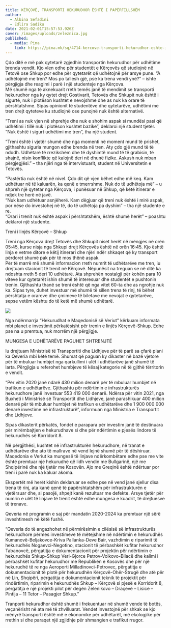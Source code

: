 ```yaml
---
title: KËRÇOVË, TRANSPORTI HEKURUDHOR ËSHTË I PAPËRFILLSHËM
author:
  - Albina Sefadini
  - Edlira Sadiku
date: 2021-02-01T15:57:53.926Z
cover: /images/uploads/zeleznica.jpg
published:
  - media: Pina
    link: https://pina.mk/sq/4714-kercove-transporti-hekurudhor-eshte-i-paperfillshem/
---
```

Çdo ditë e më pak qytetarë zgjedhin transportin hekurudhor për udhëtime brenda vendit. Kjo vlen edhe për studentët e Кërçovës që studiojnë në Tetovë ose Shkup por edhe për qytetarët që udhëtojnë për arsye pune. “A udhëtojmë me tren? Mos po tallesh gjë, pse ka trena vendi ynë?” – ishte përgjigja dhe reagimi i parë i një studenteje nga Kërçova.\
Më shumë nga të aknekuarit rreth temës janë të mendimit se transporti hekurudhor nga ky qytet drejt Gostivarit, Tetovës dhe Shkupit nuk është i sigurtë, nuk i plotëson kushtet e nevojshme dhe as nuk ka orare të përshtatshme. Sipas opinionit të studentëve dhe qytetarëve, udhëtimi me tren drejt qyteteve ku studiojnë ose punojnë nuk është alternativë.

“Treni as nuk vjen në shprehje dhe nuk e shohim aspak si mundësi pasi që udhëtimi i tillë nuk i plotëson kushtet bazike”, deklaroi një student tjetër.\
“Nuk është i sigurt udhëtimi me tren”, tha një student.

“Treni është i vjetër shumë dhe nga momenti në moment mund të prishet, gjithashtu siguria mungon edhe brenda në tren. Aty çdo gjë mund të të ndodh. Udhëtarë të rrezikshëm dhe të dyshimtë mund të të grabisin, të shajnë, nisin konflikte që kalojnë deri në dhunë fizike. Askush nuk mban përgjegjësi.” – tha njëri nga të intervistuarit, student në Universitetin e Tetovës.

“Pastërtia nuk është në nivel. Çdo dit që vjen bëhet edhe më keq. Kam udhëtuar në të kaluarën, ka qenë e tmerrshme. Nuk do të udhëtoja më” – u shpreh një qytetar nga Kërçova, i punësuar në Shkup, që këtë itinerar e ndjek tre herë në javë.\
“Nuk kam udhëtuar asnjëherë. Kam dëgjuar që treni nuk është i mirë aspak, por nëse do investohej në të, do të udhëtoja pa dyshim” – tha një studente e re.\
“Orari i trenit nuk është aspak i përshtatshëm, është shumë herët” – poashtu deklaroi një studente.

Treni i linjës Kërçovë – Shkup

Treni nga Kërçova drejt Tetovës dhe Shkupit niset herët në mëngjes në orën 05:45, kurse nisja nga Shkupi drejt Kërçovës është në orën 16:45. Kjo është linja e vetme ditore e këtij itinerari dhe njëri ndër shkaqet që ky transport përdoret shumë pak për të mos thënë aspak.\
Për të marrë më shumë informacion rreth numrit të udhëtarëve me tren, iu drejtuam stacionit të trenit në Kërçovë. Nëpunësit na treguan se në ditë ka ndoshta rreth 5 deri 10 udhëtarë. Ata shprehën nostalgji për kohën para 10 viteve kur qytetarët ishin shumë të interesuar dhe studentët e pushtonin trenin. Gjithashtu thanë se treni është që nga vitet 60-ta dhe as ngrohje nuk ka. Sipas tyre, duhet investuar më shumë të sillen trena të rinj, të bëhet përshtatja e orareve dhe çmimeve të biletave me nevojat e qytetarëve, sepse vetëm kështu do të ketë më shumë udhëtarë.

![](/images/uploads/zeleznica-2-300x146.jpg)

Nga ndërmarrja “Hekurudhat e Maqedonisë së Veriut” kërkuam informata mbi planet e investimit përkatësisht për trenin e linjës Kërçovë-Shkup. Edhe pse na u premtua, nuk morrëm një përgjigje.

MUNGESA E UDHËTARËVE PAGUHET SHTRENJTË

Iu drejtuam Ministrisë të Transportiti dhe Lidhjeve për të parë sa çfarë plani ka Qeveria mbi këtë temë. Shumat që paguan ky dikaster në bazë vjetore për të mbuluar humbjet nga qarkullimi i ulët i udhëtarëve janë shumë të larta. Përgjigja u referohet humbjeve të kësaj kategorie në të gjithë tërritorin e vendit.

“Për vitin 2020 janë ndarë 430 milion denarë për të mbuluar humbjet në trafikun e udhëtarëve. Gjithashtu për ndërtimin e infrastrukturës hekurudhore janë investuar 553 419 000 denarë. Ndërsa për vitin 2021, nga Buxheti i Ministrisë së Transportit dhe Lidhjeve, janë parashikuar 400 milion denarë për të mbuluar humbjet në trafikun e udhëtarëve dhe 1 900 000 000 denarë investime në infrastrukturë”, informuan nga Ministria e Transportit dhe Lidhjeve.

Sipas dikasterit përkatës, fondet e parapara për investim janë të destinuara për mirëmbajtjen e hekurudhave si dhe për ndërtimin e pjesës lindore të hekurudhës së Korridorit 8.

Në përgjithësi, kushtet në infrastrukturën hekurudhore, në tranat e udhëtarëve dhe ato të mallrave në vend lejnë shumë për të dëshiruar. Maqedonia e Veriut ka mungesë të linjave ndërkombëtare edhe pse me vite është premtuar një hekurudhë që lidh vendin me Bullgarinë, një me Shqipërinë dhe një tjetër me Kosovën. Ajo me Greqinë është ndërtuar por treni i parë nuk ka kaluar akoma.

Ekspertët më herët kishin deklaruar se edhe pse në vend janë sjellur disa trena të rinj, ata kanë qenë të papërshtatshëm për infrastrukturën e vjetërsuar dhe, si pasojë, shpejt kanë rezultuar me defekte. Arsye tjetër për numrin e ulët të linjave të trenit është edhe mungesa e kuadrit, të drejtuesve të trenave.

Qeveria në programin e saj për mandatin 2020-2024 ka premtuar një sërë inveshtimesh në këtë fushë.

“Qeveria do të angazhohet në përmirësimin e cilësisë së infrastrukturës hekurudhore përmes investimeve të mëtejshme në ndërtimin e hekurudhës Kumanovë-Beljakovce-Kriva Pallanka-Deve Bair, vazhdimin e riparimit të hekurudhës Nogaevci-Negotino, stacionit të përbashkët kufitar hekurudhor Tabanovcë, përgatitja e dokumentacionit për projektin për ndërtimin e hekurudhës Shkup-Shkup Veri-Gjorce Petrov-Volkovo-Bllacë dhe kalimi i përbashkët kufitar hekurudhor me Republikën e Kosovës dhe për një hekurudhë të re nga Aeroporti Milladinovci-Petrovec, përgatitja e dokumentacionit të plotë për hekurudhën Kërçovë-Ohër-Strugë dhe atë për në Lin, Shqipëri, përgatitja e dokumentacionit teknik të projektit për rindërtimin, riparimin e hekurudhës Shkup – Kërçovë si pjesë e Korridorit 8, përgatitja e një projekti pilot për degën Zelenikovo – Draçevë – Lisice – Pintija – 11 Tetor – Pasagjer Shkup.”

Tranporti hekurudhor është shumë i frekuentuar në shumë vende të botës, veçanërisht në ata më të zhvilluarat. Vendet investojnë për shkak se kjo mënyrë transporti është më e ekonomike për udhëtarët, më ekologjike për rrethin si dhe paraqet një zgjidhje për shmangien e trafikut rrugor.